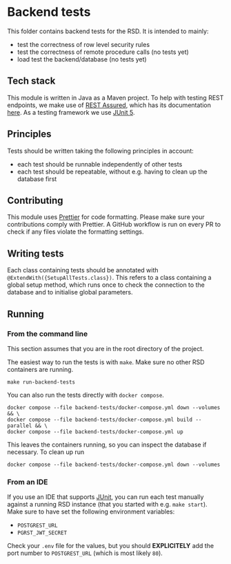 <!--
SPDX-FileCopyrightText: 2023 - 2025 Ewan Cahen (Netherlands eScience Center) <e.cahen@esciencecenter.nl>
SPDX-FileCopyrightText: 2023 - 2025 Netherlands eScience Center

SPDX-License-Identifier: CC-BY-4.0
-->

# Backend tests

This folder contains backend tests for the RSD. It is intended to mainly:
- test the correctness of row level security rules
- test the correctness of remote procedure calls (no tests yet)
- load test the backend/database (no tests yet)

## Tech stack

This module is written in Java as a Maven project.
To help with testing REST endpoints, we make use of [REST Assured](https://rest-assured.io/), which has its documentation [here](https://github.com/rest-assured/rest-assured/wiki/Usage).
As a testing framework we use [JUnit 5](https://junit.org/junit5/).

## Principles

Tests should be written taking the following principles in account:
- each test should be runnable independently of other tests
- each test should be repeatable, without e.g. having to clean up the database first

## Contributing

This module uses [Prettier](https://prettier.io/) for code formatting. Please make sure your contributions comply with Prettier. A GitHub workflow is run on every PR to check if any files violate the formatting settings.

## Writing tests

Each class containing tests should be annotated with `@ExtendWith({SetupAllTests.class})`. This refers to a class containing a global setup method, which runs once to check the connection to the database and to initialise global parameters.

## Running

### From the command line

This section assumes that you are in the root directory of the project.

The easiest way to run the tests is with `make`. Make sure no other RSD containers are running.

```shell
make run-backend-tests
```

You can also run the tests directly with `docker compose`.
```shell
docker compose --file backend-tests/docker-compose.yml down --volumes && \
docker compose --file backend-tests/docker-compose.yml build --parallel && \
docker compose --file backend-tests/docker-compose.yml up
```
This leaves the containers running, so you can inspect the database if necessary. To clean up run
```shell
docker compose --file backend-tests/docker-compose.yml down --volumes
```

### From an IDE
If you use an IDE that supports [JUnit](https://junit.org/junit5/), you can run each test manually against a running RSD instance (that you started with e.g. `make start`).
Make sure to have set the following environment variables:
- `POSTGREST_URL`
- `PGRST_JWT_SECRET`

Check your `.env` file for the values, but you should **EXPLICITELY** add the port number to `POSTGREST_URL` (which is most likely `80`).
